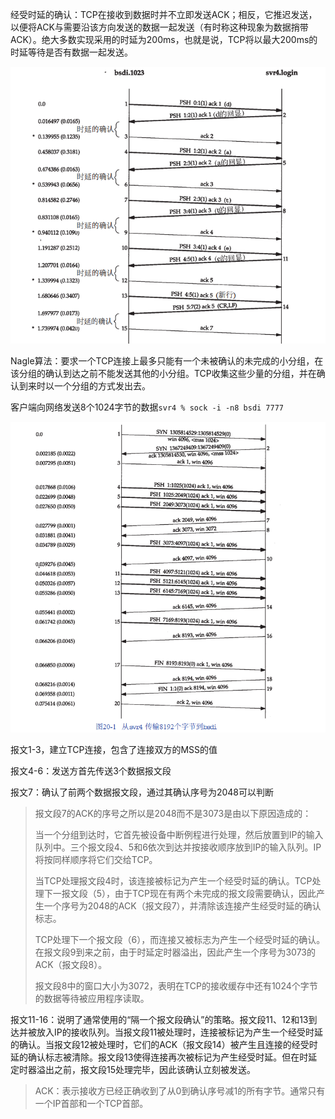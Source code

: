 经受时延的确认：TCP在接收到数据时并不立即发送ACK；相反，它推迟发送，以便将ACK与需要沿该方向发送的数据一起发送（有时称这种现象为数据捎带ACK）。绝大多数实现采用的时延为200ms，也就是说，TCP将以最大200ms的时延等待是否有数据一起发送。

![](assets/image-20200804111710763.png)

Nagle算法：要求一个TCP连接上最多只能有一个未被确认的未完成的小分组，在该分组的确认到达之前不能发送其他的小分组。TCP收集这些少量的分组，并在确认到来时以一个分组的方式发出去。


客户端向网络发送8个1024字节的数据`svr4 % sock -i -n8 bsdi 7777`

![](assets/image-20200804150108981.png)

报文1-3，建立TCP连接，包含了连接双方的MSS的值

报文4-6：发送方首先传送3个数据报文段

报文7：确认了前两个数据报文段，通过其确认序号为2048可以判断

>报文段7的ACK的序号之所以是2048而不是3073是由以下原因造成的：
>
>当一个分组到达时，它首先被设备中断例程进行处理，然后放置到IP的输入队列中。三个报文段4、5和6依次到达并按接收顺序放到IP的输入队列。IP将按同样顺序将它们交给TCP。
>
>当TCP处理报文段4时，该连接被标记为产生一个经受时延的确认。TCP处理下一报文段（5），由于TCP现在有两个未完成的报文段需要确认，因此产生一个序号为2048的ACK（报文段7），并清除该连接产生经受时延的确认标志。
>
>TCP处理下一个报文段（6），而连接又被标志为产生一个经受时延的确认。在报文段9到来之前，由于时延定时器溢出，因此产生一个序号为3073的ACK（报文段8）。
>
>报文段8中的窗口大小为3072，表明在TCP的接收缓存中还有1024个字节的数据等待被应用程序读取。

报文11-16：说明了通常使用的“隔一个报文段确认”的策略。报文段11、12和13到达并被放入IP的接收队列。当报文段11被处理时，连接被标记为产生一个经受时延的确认。当报文段12被处理时，它们的ACK（报文段14）被产生且连接的经受时延的确认标志被清除。报文段13使得连接再次被标记为产生经受时延。但在时延定时器溢出之前，报文段15处理完毕，因此该确认立刻被发送。

>ACK：表示接收方已经正确收到了从0到确认序号减1的所有字节。通常只有一个IP首部和一个TCP首部。


